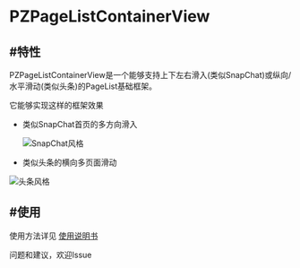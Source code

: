 # PZPageListContainerView


## #特性

PZPageListContainerView是一个能够支持上下左右滑入(类似SnapChat)或纵向/水平滑动(类似头条)的PageList基础框架。

它能够实现这样的框架效果

* 类似SnapChat首页的多方向滑入

  ![SnapChat风格](http://p4jcee1r9.bkt.clouddn.com/18-3-28/27022081.jpg)

* 类似头条的横向多页面滑动

![头条风格](http://p4jcee1r9.bkt.clouddn.com/18-3-28/85028526.jpg)



## #使用

使用方法详见 [使用说明书](https://panyfun.github.io/post/PZPageListContainer使用手册/)

问题和建议，欢迎Issue